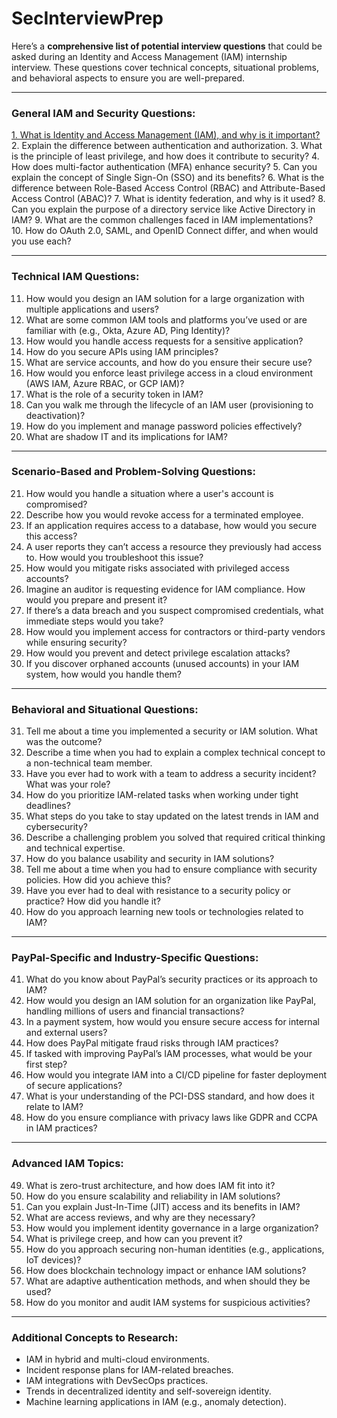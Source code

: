 # SecInterviewPrep

Here’s a **comprehensive list of potential interview questions** that could be asked during an Identity and Access Management (IAM) internship interview. These questions cover technical concepts, situational problems, and behavioral aspects to ensure you are well-prepared.

---

### **General IAM and Security Questions:**
[1. What is Identity and Access Management (IAM), and why is it important?](https://github.com/saifeemustafaq/SecInterviewPrep/blob/main/General%20IAM%20and%20Sec%20Ques/1.%20What%20is%20IAM)
2. Explain the difference between authentication and authorization.
3. What is the principle of least privilege, and how does it contribute to security?
4. How does multi-factor authentication (MFA) enhance security?
5. Can you explain the concept of Single Sign-On (SSO) and its benefits?
6. What is the difference between Role-Based Access Control (RBAC) and Attribute-Based Access Control (ABAC)?
7. What is identity federation, and why is it used?
8. Can you explain the purpose of a directory service like Active Directory in IAM?
9. What are the common challenges faced in IAM implementations?
10. How do OAuth 2.0, SAML, and OpenID Connect differ, and when would you use each?

---

### **Technical IAM Questions:**
11. How would you design an IAM solution for a large organization with multiple applications and users?
12. What are some common IAM tools and platforms you’ve used or are familiar with (e.g., Okta, Azure AD, Ping Identity)?
13. How would you handle access requests for a sensitive application?
14. How do you secure APIs using IAM principles?
15. What are service accounts, and how do you ensure their secure use?
16. How would you enforce least privilege access in a cloud environment (AWS IAM, Azure RBAC, or GCP IAM)?
17. What is the role of a security token in IAM?
18. Can you walk me through the lifecycle of an IAM user (provisioning to deactivation)?
19. How do you implement and manage password policies effectively?
20. What are shadow IT and its implications for IAM?

---

### **Scenario-Based and Problem-Solving Questions:**
21. How would you handle a situation where a user's account is compromised?
22. Describe how you would revoke access for a terminated employee.
23. If an application requires access to a database, how would you secure this access?
24. A user reports they can’t access a resource they previously had access to. How would you troubleshoot this issue?
25. How would you mitigate risks associated with privileged access accounts?
26. Imagine an auditor is requesting evidence for IAM compliance. How would you prepare and present it?
27. If there’s a data breach and you suspect compromised credentials, what immediate steps would you take?
28. How would you implement access for contractors or third-party vendors while ensuring security?
29. How would you prevent and detect privilege escalation attacks?
30. If you discover orphaned accounts (unused accounts) in your IAM system, how would you handle them?

---

### **Behavioral and Situational Questions:**
31. Tell me about a time you implemented a security or IAM solution. What was the outcome?
32. Describe a time when you had to explain a complex technical concept to a non-technical team member.
33. Have you ever had to work with a team to address a security incident? What was your role?
34. How do you prioritize IAM-related tasks when working under tight deadlines?
35. What steps do you take to stay updated on the latest trends in IAM and cybersecurity?
36. Describe a challenging problem you solved that required critical thinking and technical expertise.
37. How do you balance usability and security in IAM solutions?
38. Tell me about a time when you had to ensure compliance with security policies. How did you achieve this?
39. Have you ever had to deal with resistance to a security policy or practice? How did you handle it?
40. How do you approach learning new tools or technologies related to IAM?

---

### **PayPal-Specific and Industry-Specific Questions:**
41. What do you know about PayPal’s security practices or its approach to IAM?
42. How would you design an IAM solution for an organization like PayPal, handling millions of users and financial transactions?
43. In a payment system, how would you ensure secure access for internal and external users?
44. How does PayPal mitigate fraud risks through IAM practices?
45. If tasked with improving PayPal’s IAM processes, what would be your first step?
46. How would you integrate IAM into a CI/CD pipeline for faster deployment of secure applications?
47. What is your understanding of the PCI-DSS standard, and how does it relate to IAM?
48. How do you ensure compliance with privacy laws like GDPR and CCPA in IAM practices?

---

### **Advanced IAM Topics:**
49. What is zero-trust architecture, and how does IAM fit into it?
50. How do you ensure scalability and reliability in IAM solutions?
51. Can you explain Just-In-Time (JIT) access and its benefits in IAM?
52. What are access reviews, and why are they necessary?
53. How would you implement identity governance in a large organization?
54. What is privilege creep, and how can you prevent it?
55. How do you approach securing non-human identities (e.g., applications, IoT devices)?
56. How does blockchain technology impact or enhance IAM solutions?
57. What are adaptive authentication methods, and when should they be used?
58. How do you monitor and audit IAM systems for suspicious activities?

---

### **Additional Concepts to Research:**
- IAM in hybrid and multi-cloud environments.
- Incident response plans for IAM-related breaches.
- IAM integrations with DevSecOps practices.
- Trends in decentralized identity and self-sovereign identity.
- Machine learning applications in IAM (e.g., anomaly detection).


